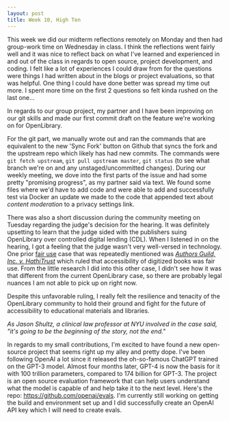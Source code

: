 ```yaml
---
layout: post
title: Week 10, High Ten 
---
```


This week we did our midterm reflections remotely on Monday and then had group-work time on Wednesday in class. I think the reflections went fairly well and it was nice to reflect back on what I've learned and experienced in and out of the class in regards to open source, project development, and coding. I felt like a lot of experiences I could draw from for the questions were things I had written about in the blogs or project evaluations, so that was helpful. One thing I could have done better was spread my time out more. I spent more time on the first 2 questions so felt kinda rushed on the last one... 

In regards to our group project, my partner and I have been improving on our git skills and made our first commit draft on the feature we're working on for OpenLibrary. 

<!--more-->

For the git part, we manually wrote out and ran the commands that are equivalent to the new 'Sync Fork' button on Github that syncs the fork and the upstream repo which likely has had new commits. The commands were `git fetch upstream`, `git pull upstream master`, `git status` (to see what branch we're on and any unstaged/uncommitted changes). During our weekly meeting, we dove into the first parts of the issue and had some pretty "promising progress", as my partner said via text. We found some files where we'd have to add code and were able to add and successfully test via Docker an update we made to the code that appended text about *content moderation* to a privacy settings link. 

There was also a short discussion during the community meeting on Tuesday regarding the judge's decision for the hearing. It was definitely upsetting to learn that the judge sided with the publishers suing OpenLibrary over controlled digital lending (CDL). When I listened in on the hearing, I got a feeling that the judge wasn't very well-versed in technology. One prior [fair use](https://en.wikipedia.org/wiki/Fair_use) case that was repeatedly mentioned was [*Authors Guild, Inc. v. HathiTrust*](https://en.wikipedia.org/wiki/Authors_Guild,_Inc._v._HathiTrust) which ruled that accessibility of digitized books was fair use. From the little research I did into this other case, I didn't see how it was that different from the current OpenLibrary case, so there are probably legal nuances I am not able to pick up on right now. 

Despite this unfavorable ruling, I really felt the resilience and tenacity of the OpenLibrary community to hold their ground and fight for the future of accessibility to educational materials and libraries. 

*As Jason Shultz, a clinical law professor at NYU involved in the case said, "it's going to be the beginning of the story, not the end."*

In regards to my small contributions, I'm excited to have found a new open-source project that seems right up my alley and pretty dope. I've been following OpenAI a lot since it released the oh-so-famous ChatGPT trained on the GPT-3 model. Almost four months later, GPT-4 is now the basis for it with 100 trillion parameters, compared to 174 billion for GPT-3. The project is an open source evaluation framework that can help users understand what the model is capable of and help take it to the next level. Here's the repo: https://github.com/openai/evals. I'm currently still working on getting the build and environment set up and I did successfully create an OpenAI API key which I will need to create evals. 

<!-- 
Some examples that were brought up were [*Capital Records, LLC v. ReDigi Inc.*](https://en.wikipedia.org/wiki/Capitol_Records,_LLC_v._ReDigi_Inc.) about copyright infringement of digital music and [*Authors Guild, Inc. v. HathiTrust*](https://en.wikipedia.org/wiki/Authors_Guild,_Inc._v._HathiTrust) which ruled that accessibility of digitized books was fair use. 
--> 
